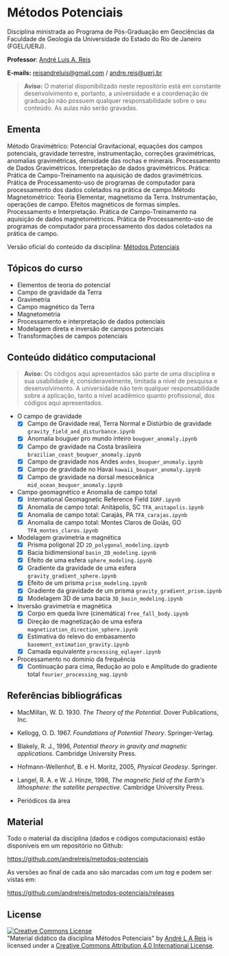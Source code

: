 # Métodos Potenciais
Disciplina ministrada ao Programa de Pós-Graduação em Geociências da Faculdade de Geologia da Universidade do Estado do Rio de Janeiro (FGEL/UERJ).

**Professor**: [André Luis A. Reis](https://www.pinga-lab.org/people/andre.html)

**E-mails:** reisandreluis@gmail.com / andre.reis@uerj.br

>**Aviso:** O material disponibilizado neste repositório está em constante desenvolvimento e, portanto, a universidade e a coordenação de graduação não possuem qualquer responsabilidade sobre o seu conteúdo. As aulas não serão gravadas.

## Ementa

Método  Gravimétrico:  Potencial  Gravitacional,  equações  dos  campos  potenciais,  gravidade terrestre,  instrumentação,  correções  gravimétricas,  anomalias  gravimétricas,  densidade  das rochas   e   minerais.   Processamento   de   Dados   Gravimétricos.   Interpretação   de   dados gravimétricos. Prática: Prática de Campo-Treinamento na aquisição de dados gravimétricos. Prática  de  Processamento-uso  de  programas  de  computador  para  processamento  dos  dados coletados na prática de campo.Método Magnetométrico: Teoria Elementar, magnetismo da Terra. Instrumentação, operações de  campo.  Efeitos  magnéticos  de  formas  simples.  Processamento  e  Interpretação.  Prática  de Campo-Treinamento na aquisição de dados magnetométricos. Prática de Processamento-uso de programas de computador para processamento dos dados coletados na prática de campo.

Versão oficial do conteúdo da disciplina: [Métodos Potenciais](https://www.fgel.uerj.br/site/wp-content/uploads/2019/05/M%c3%a9todos-potenciais_GEL04903.pdf)

## Tópicos do curso

* Elementos de teoria do potencial
* Campo de gravidade da Terra
* Gravimetria
* Campo magnético da Terra
* Magnetometria
* Processamento e interpretação de dados potenciais
* Modelagem direta e inversão de campos potenciais
* Transformações de campos potenciais

## Conteúdo didático computacional

>**Aviso:** Os códigos aqui apresentados são parte de uma disciplina e sua usabilidade é, consideravelmente, limitada a nível de pesquisa e desenvolvimento. A universidade não tem qualquer responsabilidade sobre a aplicação, tanto a nível acadêmico quanto profissional, dos códigos aqui apresentados.

- O campo de gravidade
    - [X] Campo de Gravidade real, Terra Normal e Distúrbio de gravidade `gravity_field_and_disturbance.ipynb`
    - [X] Anomalia bouguer pro mundo inteiro `bouguer_anomaly.ipynb`
    - [X] Campo de gravidade na Costa brasileira `brazilian_coast_bouguer_anomaly.ipynb`
    - [X] Campo de gravidade nos Andes `andes_bouguer_anomaly.ipynb`
    - [X] Campo de gravidade no Havaí `hawaii_bouguer_anomaly.ipynb`
    - [X] Campo de gravidade na dorsal mesoceânica `mid_ocean_bouguer_anomaly.ipynb`

- Campo geomagnético e Anomalia de campo total
    - [X] International Geomagnetic Reference Field `IGRF.ipynb`
    - [X] Anomalia de campo total: Anitápolis, SC `TFA_anitapolis.ipynb`
    - [X] Anomalia de campo total: Carajás, PA `TFA_carajas.ipynb`
    - [X] Anomalia de campo total: Montes Claros de Goiás, GO `TFA_montes_claros.ipynb`

- Modelagem gravimetria e magnética
    - [X] Prisma poligonal 2D `2D_polygonal_modeling.ipynb`
    - [X] Bacia bidimensional `basin_2D_modeling.ipynb`
    - [X] Efeito de uma esfera `sphere_modeling.ipynb`
    - [X] Gradiente da gravidade de uma esfera `gravity_gradient_sphere.ipynb` 
    - [X] Efeito de um prisma `prism_modeling.ipynb`
    - [X] Gradiente da gravidade de um prisma `gravity_gradient_prism.ipynb`
    - [X] Modelagem 3D de uma bacia `3D_basin_modeling.ipynb`

- Inversão gravimetria e magnética 
    - [X] Corpo em queda livre (cinemática) `free_fall_body.ipynb`
    - [X] Direção de magnetização de uma esfera `magnetization_direction_sphere.ipynb`
    - [X] Estimativa do relevo do embasamento `basement_estimation_gravity.ipynb`
    - [x] Camada equivalente `processing_eqlayer.ipynb`

- Processamento no domínio da frequência
    - [X] Continuação para cima, Redução ao polo e Amplitude do gradiente total `fourier_processing_mag.ipynb`

## Referências bibliográficas

* MacMillan, W. D. 1930. *The Theory of the Potential*. Dover Publications, Inc.

* Kellogg, O. D. 1967. *Foundations of Potential Theory*. Springer-Verlag.

* Blakely, R. J., 1996, *Potential theory in gravity and magnetic applications*. Cambridge
University Press.

* Hofmann-Wellenhof, B. e H. Moritz, 2005, *Physical Geodesy*. Springer.

* Langel, R. A. e W. J. Hinze, 1998, *The magnetic field of the Earth's lithosphere: the
satellite perspective*. Cambridge University Press.

* Periódicos da área

## Material

Todo o material da disciplina (dados e códigos computacionais) estão disponíveis em um repositório no Github:

https://github.com/andrelreis/metodos-potenciais

As versões ao final de cada ano são marcadas com um *tag* e podem ser vistas em:

https://github.com/andrelreis/metodos-potenciais/releases


## License

<a rel="license" href="http://creativecommons.org/licenses/by/4.0/"><img alt="Creative Commons License" style="border-width:0" src="https://i.creativecommons.org/l/by/4.0/88x31.png" /></a><br /><span xmlns:dct="http://purl.org/dc/terms/" href="http://purl.org/dc/dcmitype/Text" property="dct:title" rel="dct:type">"Material didático da disciplina Métodos Potenciais"</span>
by <a xmlns:cc="http://creativecommons.org/ns#" href="https://github.com/andrelreis/metodos-potenciais" property="cc:attributionName" rel="cc:attributionURL">André L A Reis</a> is licensed under a <a rel="license" href="http://creativecommons.org/licenses/by/4.0/">Creative Commons Attribution 4.0 International License</a>.
